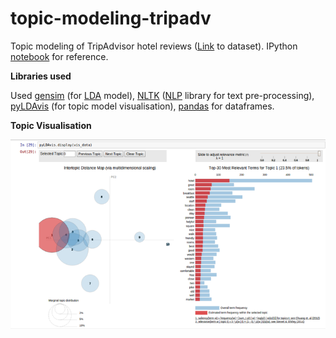 # topic-modeling-tripadv
Topic modeling of TripAdvisor hotel reviews ([Link](http://times.cs.uiuc.edu/~wang296/Data) to dataset). IPython [notebook](http://nbviewer.jupyter.org/gist/supercr7/733530249c06ecbf2689) for reference.

**Libraries used**

Used [gensim](https://radimrehurek.com/gensim) (for [LDA](https://en.wikipedia.org/wiki/Latent_Dirichlet_allocation) model), [NLTK](http://www.nltk.org/) ([NLP](https://en.wikipedia.org/wiki/Natural_language_processing) library for text pre-processing), [pyLDAvis](https://github.com/bmabey/pyLDAvis) (for topic model visualisation), [pandas](http://pandas.pydata.org/) for dataframes.


**Topic Visualisation**

![caption](lda_visualisation.png)

